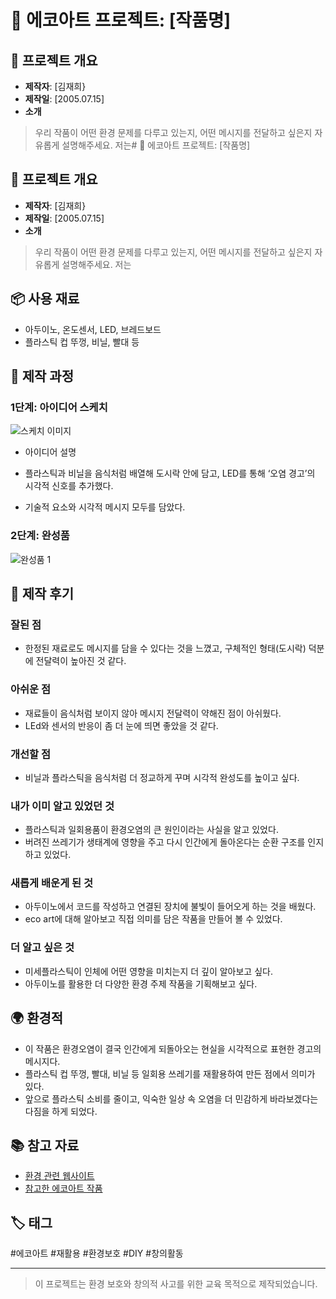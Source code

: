# 🌱 에코아트 프로젝트: [작품명]

## 📖 프로젝트 개요
- **제작자**: [김재희}
- **제작일**: [2005.07.15]
- **소개**
> 우리 작품이 어떤 환경 문제를 다루고 있는지, 어떤 메시지를 전달하고 싶은지 자유롭게 설명해주세요.
> 저는# 🌱 에코아트 프로젝트: [작품명]

## 📖 프로젝트 개요
- **제작자**: [김재희}
- **제작일**: [2005.07.15]
- **소개**
> 우리 작품이 어떤 환경 문제를 다루고 있는지, 어떤 메시지를 전달하고 싶은지 자유롭게 설명해주세요.
> 저는

## 📦 사용 재료
- 아두이노, 온도센서, LED, 브레드보드
- 플라스틱 컵 뚜껑, 비닐, 빨대 등

## 🔧 제작 과정

### 1단계: 아이디어 스케치
![스케치 이미지](sketch.jpg)
- 아이디어 설명
  
- 플라스틱과 비닐을 음식처럼 배열해 도시락 안에 담고, LED를 통해 ‘오염 경고’의 시각적 신호를 추가했다.
- 기술적 요소와 시각적 메시지 모두를 담았다.


### 2단계: 완성품
![완성품 1](final1.jpg)

## 💭 제작 후기
### 잘된 점
- 한정된 재료로도 메시지를 담을 수 있다는 것을 느꼈고, 구체적인 형태(도시락) 덕분에 전달력이 높아진 것 같다.
### 아쉬운 점
- 재료들이 음식처럼 보이지 않아 메시지 전달력이 약해진 점이 아쉬웠다.
- LEd와 센서의 반응이 좀 더 눈에 띄면 좋았을 것 같다.


### 개선할 점
- 비닐과 플라스틱을 음식처럼 더 정교하게 꾸며 시각적 완성도를 높이고 싶다.

### 내가 이미 알고 있었던 것
- 플라스틱과 일회용품이 환경오염의 큰 원인이라는 사실을 알고 있었다.
- 버려진 쓰레기가 생태계에 영향을 주고 다시 인간에게 돌아온다는 순환 구조를 인지하고 있었다.


### 새롭게 배운게 된 것
- 아두이노에서 코드를 작성하고 연결된 장치에 불빛이 들어오게 하는 것을 배웠다.
- eco art에 대해 알아보고 직접 의미를 담은 작품을 만들어 볼 수 있었다.

### 더 알고 싶은 것
- 미세플라스틱이 인체에 어떤 영향을 미치는지 더 깊이 알아보고 싶다.
- 아두이노를 활용한 더 다양한 환경 주제 작품을 기획해보고 싶다.

## 🌍 환경적 
- 이 작품은 환경오염이 결국 인간에게 되돌아오는 현실을 시각적으로 표현한 경고의 메시지다.
- 플라스틱 컵 뚜껑, 빨대, 비닐 등 일회용 쓰레기를 재활용하여 만든 점에서 의미가 있다.
- 앞으로 플라스틱 소비를 줄이고, 익숙한 일상 속 오염을 더 민감하게 바라보겠다는 다짐을 하게 되었다.

## 📚 참고 자료
- [환경 관련 웹사이트](링크)
- [참고한 에코아트 작품](링크)

## 🏷️ 태그
#에코아트 #재활용 #환경보호 #DIY #창의활동

---

> 이 프로젝트는 환경 보호와 창의적 사고를 위한 교육 목적으로 제작되었습니다.
